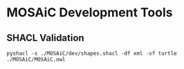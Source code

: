 # MOSAiC Development Tools

## SHACL Validation

```
pyshacl -s ./MOSAiC/dev/shapes.shacl -df xml -sf turtle ./MOSAiC/MOSAiC.owl
```
